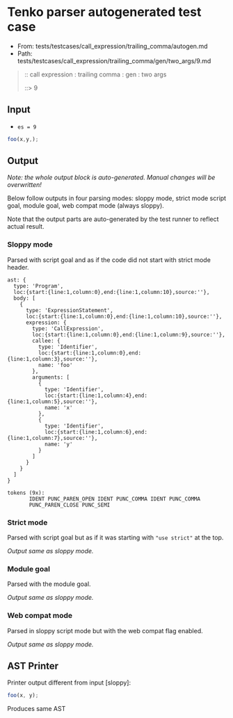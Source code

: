 # Tenko parser autogenerated test case

- From: tests/testcases/call_expression/trailing_comma/autogen.md
- Path: tests/testcases/call_expression/trailing_comma/gen/two_args/9.md

> :: call expression : trailing comma : gen : two args
>
> ::> 9

## Input

- `es = 9`

`````js
foo(x,y,);
`````

## Output

_Note: the whole output block is auto-generated. Manual changes will be overwritten!_

Below follow outputs in four parsing modes: sloppy mode, strict mode script goal, module goal, web compat mode (always sloppy).

Note that the output parts are auto-generated by the test runner to reflect actual result.

### Sloppy mode

Parsed with script goal and as if the code did not start with strict mode header.

`````
ast: {
  type: 'Program',
  loc:{start:{line:1,column:0},end:{line:1,column:10},source:''},
  body: [
    {
      type: 'ExpressionStatement',
      loc:{start:{line:1,column:0},end:{line:1,column:10},source:''},
      expression: {
        type: 'CallExpression',
        loc:{start:{line:1,column:0},end:{line:1,column:9},source:''},
        callee: {
          type: 'Identifier',
          loc:{start:{line:1,column:0},end:{line:1,column:3},source:''},
          name: 'foo'
        },
        arguments: [
          {
            type: 'Identifier',
            loc:{start:{line:1,column:4},end:{line:1,column:5},source:''},
            name: 'x'
          },
          {
            type: 'Identifier',
            loc:{start:{line:1,column:6},end:{line:1,column:7},source:''},
            name: 'y'
          }
        ]
      }
    }
  ]
}

tokens (9x):
       IDENT PUNC_PAREN_OPEN IDENT PUNC_COMMA IDENT PUNC_COMMA
       PUNC_PAREN_CLOSE PUNC_SEMI
`````

### Strict mode

Parsed with script goal but as if it was starting with `"use strict"` at the top.

_Output same as sloppy mode._

### Module goal

Parsed with the module goal.

_Output same as sloppy mode._

### Web compat mode

Parsed in sloppy script mode but with the web compat flag enabled.

_Output same as sloppy mode._

## AST Printer

Printer output different from input [sloppy]:

````js
foo(x, y);
````

Produces same AST
